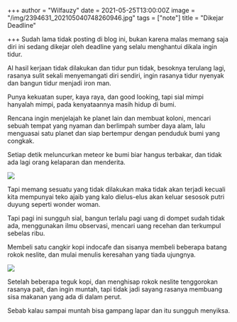 +++
author = "Wilfauzy"
date = 2021-05-25T13:00:00Z
image = "/img/2394631_202105040748260946.jpg"
tags = ["note"]
title = "Dikejar Deadline"

+++
Sudah lama tidak posting di blog ini, bukan karena malas memang saja diri ini sedang dikejar oleh deadline yang selalu menghantui dikala ingin tidur.

Al hasil kerjaan tidak dilakukan dan tidur pun tidak, besoknya terulang lagi, rasanya sulit sekali menyemangati diri sendiri, ingin rasanya tidur nyenyak dan bangun tidur menjadi iron man.

Punya kekuatan super, kaya raya, dan good looking, tapi sial mimpi hanyalah mimpi, pada kenyataannya masih hidup di bumi.

Rencana ingin menjelajah ke planet lain dan membuat koloni, mencari sebuah tempat yang nyaman dan berlimpah sumber daya alam, lalu menguasai satu planet dan siap bertempur dengan penduduk bumi yang congkak.

Setiap detik meluncurkan meteor ke bumi biar hangus terbakar, dan tidak ada lagi orang kelaparan dan menderita.

![](/img/artwork-1398927900.jpg)

Tapi memang sesuatu yang tidak dilakukan maka tidak akan terjadi kecuali kita mempunyai teko ajaib yang kalo dielus-elus akan keluar sesosok putri duyung seperti wonder woman.

Tapi pagi ini sungguh sial, bangun terlalu pagi uang di dompet sudah tidak ada, menggunakan ilmu observasi, mencari uang recehan dan terkumpul sebelas ribu.

Membeli satu cangkir kopi indocafe dan sisanya membeli beberapa batang rokok neslite, dan mulai menulis keresahan yang tiada ujungnya.

![](/img/artwork-1398927896.jpg)

Setelah beberapa teguk kopi, dan menghisap rokok neslite tenggorokan rasanya pait, dan ingin muntah, tapi tidak jadi sayang rasanya membuang sisa makanan yang ada di dalam perut.

Sebab kalau sampai muntah bisa gampang lapar dan itu sungguh menyiksa.